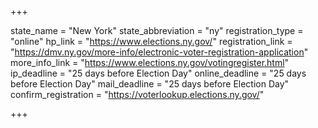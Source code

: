 +++

state_name = "New York"
state_abbreviation = "ny"
registration_type = "online"
hp_link = "https://www.elections.ny.gov/"
registration_link = "https://dmv.ny.gov/more-info/electronic-voter-registration-application"
more_info_link = "https://www.elections.ny.gov/votingregister.html"
ip_deadline = "25 days before Election Day"
online_deadline = "25 days before Election Day"
mail_deadline = "25 days before Election Day"
confirm_registration = "https://voterlookup.elections.ny.gov/"

+++